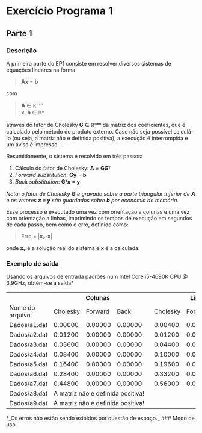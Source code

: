 # Exercício Programa 1
## Parte 1
### Descrição
A primeira parte do EP1 consiste em resolver diversos sistemas de equações lineares na forma

> **Ax** = **b**

com

> **A** ∈ ℝⁿˣⁿ  
> **x**, **b** ∈ ℝⁿ

através do fator de Cholesky **G** ∈ ℝⁿˣⁿ da matriz dos coeficientes,
que é calculado pelo método do produto externo.
Caso não seja possível calculá-lo (ou seja, a matriz não é definida positiva), a execução é
interrompida e um aviso é impresso.

Resumidamente, o sistema é resolvido em três passos:

1. Cálculo do fator de Cholesky: **A** = **GGᵀ**
2. *Forward substitution*: **Gy** = **b**
3. *Back substitution*: **Gᵀx** = **y**


_Nota: o fator de Cholesky **G** é gravado sobre a parte triangular inferior de **A** e os vetores **x** e **y** são guardados sobre **b** por economia de memória._

Esse processo é executado uma vez com orientação a colunas e uma vez com orientação a linhas, imprimindo os tempos de execução em segundos de cada passo, bem como o erro, definido como:

> Erro = |**xᵥ**-**x**|  

onde **xᵥ** é a solução real do sistema e **x** é a calculada.

### Exemplo de saída

Usando os arquivos de entrada padrões num Intel Core i5-4690K CPU @ 3.9GHz, obtém-se a saída*

<table>
  <tr>
    <th></th>
    <th colspan="3">Colunas</th>
    <th></th>
    <th colspan="3">Linhas</th>
  </tr>
  <tr>
    <td>Nome do arquivo</td>
    <td>Cholesky</td>
    <td>Forward</td>
    <td>Back</td>
    <td></td>
    <td>Cholesky</td>
    <td>Forward</td>
    <td>Backward</td>
  </tr>
  <tr>
    <td>Dados/a1.dat</td>
    <td>0.00000</td>
    <td>0.00000</td>
    <td>0.00000</td>
    <td></td>
    <td>0.00400</td>
    <td>0.00000</td>
    <td>0.00000</td>
  </tr>
  <tr>
    <td>Dados/a2.dat</td>
    <td>0.01200</td>
    <td>0.00000</td>
    <td>0.00000</td>
    <td></td>
    <td>0.01200</td>
    <td>0.00000</td>
    <td>0.00000</td>
  </tr>
  <tr>
    <td>Dados/a3.dat</td>
    <td>0.03600</td>
    <td>0.00000</td>
    <td>0.00000</td>
    <td></td>
    <td>0.04400</td>
    <td>0.00000</td>
    <td>0.00000</td>
  </tr>
  <tr>
    <td>Dados/a4.dat</td>
    <td>0.08400</td>
    <td>0.00000</td>
    <td>0.00000</td>
    <td></td>
    <td>0.10000</td>
    <td>0.00000</td>
    <td>0.00000</td>
  </tr>
  <tr>
    <td>Dados/a5.dat</td>
    <td>0.16400</td>
    <td>0.00000</td>
    <td>0.00000</td>
    <td></td>
    <td>0.19600</td>
    <td>0.00000</td>
    <td>0.00000</td>
  </tr>
  <tr>
    <td>Dados/a6.dat</td>
    <td>0.28400</td>
    <td>0.00000</td>
    <td>0.00000</td>
    <td></td>
    <td>0.33200</td>
    <td>0.00000</td>
    <td>0.00000</td>
  </tr>
  <tr>
    <td>Dados/a7.dat</td>
    <td>0.44800</td>
    <td>0.00000</td>
    <td>0.00000</td>
    <td></td>
    <td>0.56000</td>
    <td>0.00000</td>
    <td>0.00400</td>
  </tr>
  <tr>
    <td>Dados/a8.dat</td>
    <td colspan="7">A matriz não é definida positiva!</td>
  </tr>
  <tr>
    <td>Dados/a9.dat</td>
    <td colspan="7">A matriz não é definida positiva!</td>
  </tr>
</table>
*_Os erros não estão sendo exibidos por questão de espaço._
### Modo de uso
